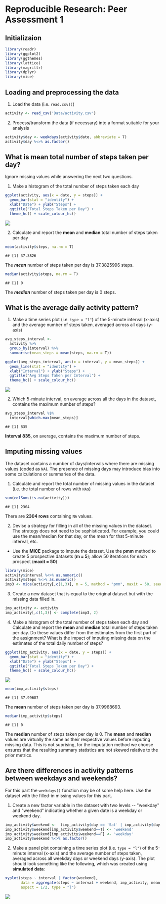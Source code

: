 # Reproducible Research: Peer Assessment 1
## Initializaion

```r
library(readr)
library(ggplot2)
library(ggthemes)
library(lattice)
library(magrittr)
library(dplyr)
library(mice)
```


## Loading and preprocessing the data

1. Load the data (i.e. `read.csv()`)

```r
activity <- read_csv('Data/activity.csv')
```


2. Process/transform the data (if necessary) into a format suitable for your analysis

```r
activity$day <- weekdays(activity$date, abbreviate = T)
activity$day %<>% as.factor()
```


## What is mean total number of steps taken per day?
Ignore missing values while answering the next two questions.

1. Make a histogram of the total number of steps taken each day

```r
ggplot(activity, aes(x = date, y = steps)) +
  geom_bar(stat = "identity") +
  xlab("Date") + ylab("Steps") +
  ggtitle("Total Steps Taken per Day") + 
  theme_hc() + scale_colour_hc()
```

![](PA1_template_files/figure-html/unnamed-chunk-4-1.png)<!-- -->

2. Calculate and report the **mean** and **median** total number of steps taken per day

```r
mean(activity$steps, na.rm = T)
```

```
## [1] 37.3826
```
The ***mean*** number of steps taken per day is 37.3825996 steps.


```r
median(activity$steps, na.rm = T)
```

```
## [1] 0
```
The ***median*** number of steps taken per day is 0 steps.

## What is the average daily activity pattern?

1. Make a time series plot (i.e. `type = "l"`) of the 5-minute interval (x-axis) and the average number of steps taken, averaged across all days (y-axis)

```r
avg_steps_interval <-
  activity %>%
  group_by(interval) %>%
  summarise(mean_steps = mean(steps, na.rm = T))

ggplot(avg_steps_interval, aes(x = interval, y = mean_steps)) +
  geom_line(stat = "identity") +
  xlab("Interval") + ylab("Steps") +
  ggtitle("Avg Steps Taken per Interval") +
  theme_hc() + scale_colour_hc()
```

![](PA1_template_files/figure-html/unnamed-chunk-7-1.png)<!-- -->

2. Which 5-minute interval, on average across all the days in the dataset, contains the maximum number of steps?

```r
avg_steps_interval %$%
  interval[which.max(mean_steps)]
```

```
## [1] 835
```
**Interval 835**, on average, contains the maximum number of steps.


## Imputing missing values

The dataset contains a number of days/intervals where there are missing
values (coded as `NA`). The presence of missing days may introduce
bias into some calculations or summaries of the data.

1. Calculate and report the total number of missing values in the dataset (i.e. the total number of rows with `NA`s)

```r
sum(colSums(is.na(activity)))
```

```
## [1] 2304
```
There are **2304 rows** containing `NA` values.

2. Devise a strategy for filling in all of the missing values in the dataset. The strategy does not need to be sophisticated. For example, you could use the mean/median for that day, or the mean for that 5-minute interval, etc.

- Use the **MICE** package to impute the dataset. Use the **pmm** method to create 5 prospective datasets (**m = 5**); allow 50 iterations for each prospect (**maxit = 50**)

```r
library(mice)
activity$interval %<>% as.numeric()
activity$steps %<>% as.numeric()
imp3 <- mice(activity[,c(1,3)], m = 5, method = "pmm", maxit = 50, seed = 121)
```


3. Create a new dataset that is equal to the original dataset but with the missing data filled in.

```r
imp_activity <- activity
imp_activity[,c(1,3)] <- complete(imp3, 2)
```


4. Make a histogram of the total number of steps taken each day and Calculate and report the **mean** and **median** total number of steps taken per day. Do these values differ from the estimates from the first part of the assignment? What is the impact of imputing missing data on the estimates of the total daily number of steps?

```r
ggplot(imp_activity, aes(x = date, y = steps)) +
  geom_bar(stat = "identity") +
  xlab("Date") + ylab("Steps") +
  ggtitle("Total Steps Taken per Day") +
  theme_hc() + scale_colour_hc()
```

![](PA1_template_files/figure-html/unnamed-chunk-12-1.png)<!-- -->

```r
mean(imp_activity$steps)
```

```
## [1] 37.99687
```
The **mean** number of steps taken per day is 37.9968693.


```r
median(imp_activity$steps)
```

```
## [1] 0
```
The **median** number of steps taken per day is 0.
The **mean** and **median** values are virtually the same as their respective values before imputing missing data. This is not suprising, for the imputation method we choose ensures that the resulting summary statistics are not skewed relative to the prior metrics.

## Are there differences in activity patterns between weekdays and weekends?

For this part the `weekdays()` function may be of some help here. Use
the dataset with the filled-in missing values for this part.

1. Create a new factor variable in the dataset with two levels -- "weekday" and "weekend" indicating whether a given date is a weekday or weekend day.

```r
imp_activity$weekend <-  (imp_activity$day == 'Sat' | imp_activity$day == 'Sun')
imp_activity$weekend[imp_activity$weekend==T] <- 'weekend'
imp_activity$weekend[imp_activity$weekend==F] <- 'weekday'
imp_activity$weekend %<>% as.factor()
```


2. Make a panel plot containing a time series plot (i.e. `type = "l"`) of the 5-minute interval (x-axis) and the average number of steps taken, averaged across all weekday days or weekend days (y-axis). The plot should look something like the following, which was created using **simulated data**:

```r
xyplot(steps ~ interval | factor(weekend), 
       data = aggregate(steps ~ interval + weekend, imp_activity, mean), 
       aspect = 1/2, type = "l")
```

![](PA1_template_files/figure-html/unnamed-chunk-16-1.png)<!-- -->
